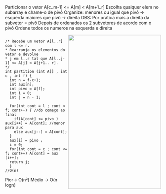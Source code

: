 Particionar o vetor
A[c..m-1] <= A[m] < A[m+1..r]
Escolha qualquer elem no subarray e chame-o de pivô 
Organize: menores ou igual que pivô -> esquerda
          maiores que pivô -> direita
OBS: Por prática mais a direita da subvetor = pivô
Depois de ordenados os 2 subvetores de acordo com o pivô
Ordene todos os numeros na esquerda e direita

<img align= "right" width= "300" height= "500" src= "https://user-images.githubusercontent.com/102996679/236327577-f6195b2a-a226-4369-af19-d93aa7e13358.png">

```

/* Recebe um vetor A[l..r] com l <= r.
* Rearranja os elementos do vetor e devolve
* j em l..r tal que A[l..j-1] <= A[j] < A[j+1.. r].
*/
int partition (int A[] , int c , int f) {
  int n = f-c+1;
  int aux[n];
  int pivo = A[f];
  int i = 0;
  int j = n - 1;
  
  for(int cont = l ; cont < f; cont++) { //do começo ao final
    if(A[cont] <= pivo ) aux[i++] = A[cont]; //menor para aux
    else aux[j--] = A[cont];  
  }
  aux[i] = pivo ;
  i = 0;
  for(int cont = c ; cont <= f; cont++) A[cont] = aux [i++];
  return j;
  }
//O(n)
```

Pior->  O(n²)
Médio -> O(n logn)

